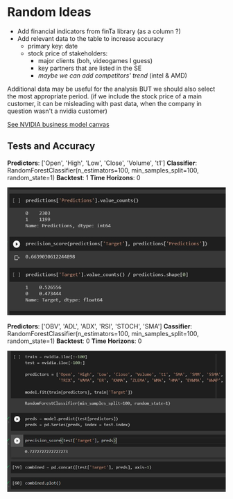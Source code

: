 # Random Ideas

- Add financial indicators from finTa library (as a column ?) 
- Add relevant data to the table to increase accuracy 
    - primary key: date
    - stock price of stakeholders:
        - major clients (boh, videogames I guess)
        - key partners that are listed in the SE
        - *maybe we can add competitors' trend* (intel & AMD)
    

Additional data may be useful for the analysis BUT we should also select the most appropriate period.
(if we include the stock price of a main customer, it can be misleading with past data, when the company in question wasn't a nvidia customer)

[See NVIDIA business model canvas](https://vizologi.com/business-strategy-canvas/nvidia-business-model-canvas/)

## Tests and Accuracy

**Predictors**: ['Open', 'High', 'Low', 'Close', 'Volume', 't1']
**Classifier**: RandomForestClassifier(n_estimators=100, min_samples_split=100, random_state=1)
**Backtest**: 1
**Time Horizons**: 0

![](test.jpg)

**Predictors**: ['OBV', 'ADL', 'ADX', 'RSI', 'STOCH', 'SMA']
**Cassifier**:  RandomForestClassifier(n_estimators=100, min_samples_split=100, random_state=1)
**Backtest**: 0
**Time Horizons**: 0

![](test1.jpg)


